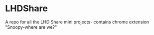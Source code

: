 # LHDShare
A repo for all the LHD Share mini projects- contains chrome extension "Snoopy-where are we?"
